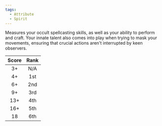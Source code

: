 ```yaml
---
tags:
  - Attribute
  - Spirit
---
```

Measures your occult spellcasting skills, as well as your ability to perform and craft. Your innate talent also comes into play when trying to mask your movements, ensuring that crucial actions aren't interrupted by keen observers.

|Score|Rank|
|:-:|:-:|
|3+|N/A|
|4+|1st|
|6+|2nd|
|9+|3rd|
|13+|4th|
|16+|5th|
|18|6th|


